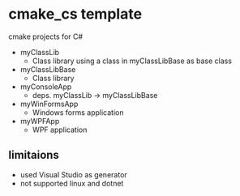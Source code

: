 # cmake_cs template

cmake projects for C#

* myClassLib
  * Class library using a class in myClassLibBase as base class
* myClassLibBase
  * Class library 
* myConsoleApp
  * deps. myClassLib -> myClassLibBase
* myWinFormsApp
  * Windows forms application
* myWPFApp
  * WPF application

## limitaions

* used Visual Studio as generator
* not supported linux and dotnet

